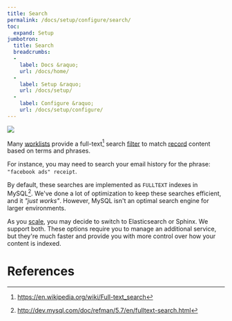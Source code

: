 ```yaml
---
title: Search
permalink: /docs/setup/configure/search/
toc:
  expand: Setup
jumbotron:
  title: Search
  breadcrumbs:
  - 
    label: Docs &raquo;
    url: /docs/home/
  - 
    label: Setup &raquo;
    url: /docs/setup/
  - 
    label: Configure &raquo;
    url: /docs/setup/configure/
---
```


<div class="cerb-screenshot">
<img src="/assets/images/docs/setup/search.png" class="screenshot">
</div>

Many [worklists](/docs/worklists/) provide a full-text[^fts] search [filter](/docs/workspaces/#filters) to match [record](/docs/records/) content based on terms and phrases.

For instance, you may need to search your email history for the phrase: `"facebook ads" receipt`.

By default, these searches are implemented as `FULLTEXT` indexes in MySQL[^mysql-fulltext].  We've done a lot of optimization to keep these searches efficient, and it _"just works"_.  However, MySQL isn't an optimal search engine for larger environments.

As you [scale](/docs/scaling), you may decide to switch to Elasticsearch or Sphinx. We support both.  These options require you to manage an additional service, but they're much faster and provide you with more control over how your content is indexed.


# References

[^fts]: <https://en.wikipedia.org/wiki/Full-text_search>

[^mysql-fulltext]: <http://dev.mysql.com/doc/refman/5.7/en/fulltext-search.html>